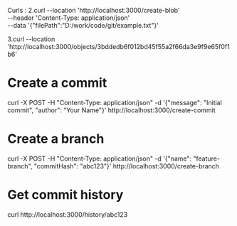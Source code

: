 Curls : 
2.curl --location 'http://localhost:3000/create-blob' \
--header 'Content-Type: application/json' \
--data '{"filePath":"D:/work/code/git/example.txt"}'

3.curl --location 'http://localhost:3000/objects/3bddedb6f012bd45f55a2f66da3e9f9e65f0f1b6'

# Create a commit
curl -X POST -H "Content-Type: application/json" -d '{"message": "Initial commit", "author": "Your Name"}' http://localhost:3000/create-commit

# Create a branch
curl -X POST -H "Content-Type: application/json" -d '{"name": "feature-branch", "commitHash": "abc123"}' http://localhost:3000/create-branch

# Get commit history
curl http://localhost:3000/history/abc123

